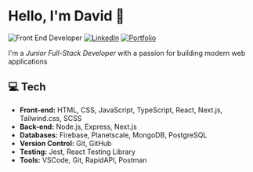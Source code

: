 # Hello, I'm David 👋

![Front End Developer](https://img.shields.io/badge/Front%20End%20Developer-%20%F0%9F%9B%A0%20-brightgreen)
[![LinkedIn](https://img.shields.io/badge/LinkedIn-Connect-blue)](https://www.linkedin.com/in/werthdavid/)
[![Portfolio](https://img.shields.io/badge/Portfolio-View%20My%20Work-ff69b4)](https://davidwerth.com/)

I'm a *Junior Full-Stack Developer* with a passion for building modern web applications

## 💻 Tech

- **Front-end:** HTML, CSS, JavaScript, TypeScript, React, Next.js, Tailwind.css, SCSS
- **Back-end:** Node.js, Express, Next.js
- **Databases:** Firebase, Planetscale, MongoDB, PostgreSQL
- **Version Control:** Git, GitHub
- **Testing:** Jest, React Testing Library
- **Tools:** VSCode, Git, RapidAPI, Postman
